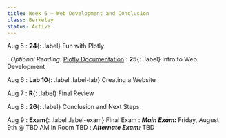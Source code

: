 ```yaml
---
title: Week 6 — Web Development and Conclusion
class: Berkeley
status: Active
---
```


Aug 5
: **24**{: .label} Fun with Plotly
  <!-- : [Slides]() &#8226; [Code](https://datahub.berkeley.edu/hub/user-redirect/git-pull?repo=https%3A%2F%2Fgithub.com%2Fdata-6-berkeley%2Fmaterials-su24&branch=main&urlpath=tree%2Fmaterials-su24%2Flectures%2Flec24%2Flec24.ipynb) -->
: *Optional Reading:* [Plotly Documentation](https://plotly.com/python/plotly-express/)
: **25**{: .label} Intro to Web Development

Aug 6
: **Lab 10**{: .label .label-lab} Creating a Website
<!-- (https://data6.org/su24/website/) -->

Aug 7
: **R**{: .label} Final Review
  
Aug 8
: **26**{: .label} Conclusion and Next Steps

Aug 9
: **Exam**{: .label .label-exam} Final Exam
  : ***Main Exam:*** Friday, August 9th @ TBD AM in Room TBD
  : ***Alternate Exam:*** TBD
